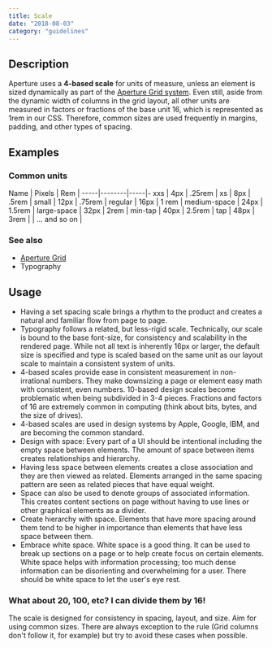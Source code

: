 ```yaml
---
title: Scale
date: "2018-08-03"
category: "guidelines"
---
```


## Description
Aperture uses a **4-based scale** for units of measure, unless an element is sized dynamically as part of the [Aperture Grid system](../../structure/content/grid). Even still, aside from the dynamic width of columns in the grid layout, all other units are measured in factors or fractions of the base unit 16, which is represented as 1rem in our CSS. Therefore, common sizes are used frequently in margins, padding, and other types of spacing.

## Examples
### Common units

Name | Pixels | Rem | 
-----|--------|-----|-
xxs | 4px | .25rem | 
xs | 8px | .5rem | 
small | 12px | .75rem | 
regular | 16px | 1 rem | 
medium-space | 24px | 1.5rem | 
large-space | 32px | 2rem | 
min-tap | 40px | 2.5rem | 
tap | 48px | 3rem | 
 | … and so on |

### See also
* [Aperture Grid](../../structure/content/grid)
* Typography

## Usage
* Having a set spacing scale brings a rhythm to the product and creates a natural and familiar flow from page to page.
* Typography follows a related, but less-rigid scale. Technically, our scale is bound to the base font-size, for consistency and scalability in the rendered page. While not all text is inherently 16px or larger, the default size is specified and type is scaled based on the same unit as our layout scale to maintain a consistent system of units.
* 4-based scales provide ease in consistent measurement in non-irrational numbers. They make downsizing a page or element easy math with consistent, even numbers. 10-based design scales become problematic when being subdivided in 3-4 pieces. Fractions and factors of 16 are extremely common in computing (think about bits, bytes, and the size of drives).
* 4-based scales are used in design systems by Apple, Google, IBM, and are becoming the common standard.
* Design with space: Every part of a UI should be intentional including the empty space between elements. The amount of space between items creates relationships and hierarchy.
* Having less space between elements creates a close association and they are then viewed as related. Elements arranged in the same spacing pattern are seen as related pieces that have equal weight.
* Space can also be used to denote groups of associated information. This creates content sections on page without having to use lines or other graphical elements as a divider.
* Create hierarchy with space. Elements that have more spacing around them tend to be higher in importance than elements that have less space between them.
* Embrace white space. White space is a good thing. It can be used to break up sections on a page or to help create focus on certain elements. White space helps with information processing; too much dense information can be disorienting and overwhelming for a user. There should be white space to let the user's eye rest.

### What about 20, 100, etc? I can divide them by 16!
The scale is designed for consistency in spacing, layout, and size. Aim for using common sizes. There are always exception to the rule (Grid columns don't follow it, for example) but try to avoid these cases when possible.